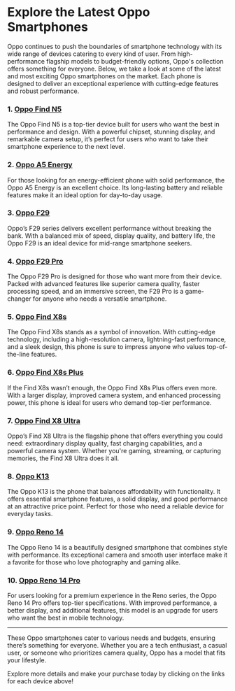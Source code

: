 # Explore the Latest Oppo Smartphones

Oppo continues to push the boundaries of smartphone technology with its wide range of devices catering to every kind of user. From high-performance flagship models to budget-friendly options, Oppo's collection offers something for everyone. Below, we take a look at some of the latest and most exciting Oppo smartphones on the market. Each phone is designed to deliver an exceptional experience with cutting-edge features and robust performance.

### 1. **[Oppo Find N5](https://narihawta.com/us/product/oppo-find-n5)**

The Oppo Find N5 is a top-tier device built for users who want the best in performance and design. With a powerful chipset, stunning display, and remarkable camera setup, it’s perfect for users who want to take their smartphone experience to the next level.

### 2. **[Oppo A5 Energy](https://narihawta.com/us/product/oppo-a5-energy)**

For those looking for an energy-efficient phone with solid performance, the Oppo A5 Energy is an excellent choice. Its long-lasting battery and reliable features make it an ideal option for day-to-day usage.

### 3. **[Oppo F29](https://narihawta.com/us/product/oppo-f29)**

Oppo’s F29 series delivers excellent performance without breaking the bank. With a balanced mix of speed, display quality, and battery life, the Oppo F29 is an ideal device for mid-range smartphone seekers.

### 4. **[Oppo F29 Pro](https://narihawta.com/us/product/oppo-f29-pro)**

The Oppo F29 Pro is designed for those who want more from their device. Packed with advanced features like superior camera quality, faster processing speed, and an immersive screen, the F29 Pro is a game-changer for anyone who needs a versatile smartphone.

### 5. **[Oppo Find X8s](https://narihawta.com/us/product/oppo-find-x8s)**

The Oppo Find X8s stands as a symbol of innovation. With cutting-edge technology, including a high-resolution camera, lightning-fast performance, and a sleek design, this phone is sure to impress anyone who values top-of-the-line features.

### 6. **[Oppo Find X8s Plus](https://narihawta.com/us/product/oppo-find-x8s-plus)**

If the Find X8s wasn’t enough, the Oppo Find X8s Plus offers even more. With a larger display, improved camera system, and enhanced processing power, this phone is ideal for users who demand top-tier performance.

### 7. **[Oppo Find X8 Ultra](https://narihawta.com/us/product/oppo-find-x8-ultra)**

Oppo’s Find X8 Ultra is the flagship phone that offers everything you could need: extraordinary display quality, fast charging capabilities, and a powerful camera system. Whether you're gaming, streaming, or capturing memories, the Find X8 Ultra does it all.

### 8. **[Oppo K13](https://narihawta.com/us/product/oppo-k13)**

The Oppo K13 is the phone that balances affordability with functionality. It offers essential smartphone features, a solid display, and good performance at an attractive price point. Perfect for those who need a reliable device for everyday tasks.

### 9. **[Oppo Reno 14](https://narihawta.com/us/product/oppo-reno-14)**

The Oppo Reno 14 is a beautifully designed smartphone that combines style with performance. Its exceptional camera and smooth user interface make it a favorite for those who love photography and gaming alike.

### 10. **[Oppo Reno 14 Pro](https://narihawta.com/us/product/oppo-reno-14-pro)**

For users looking for a premium experience in the Reno series, the Oppo Reno 14 Pro offers top-tier specifications. With improved performance, a better display, and additional features, this model is an upgrade for users who want the best in mobile technology.

---

These Oppo smartphones cater to various needs and budgets, ensuring there’s something for everyone. Whether you are a tech enthusiast, a casual user, or someone who prioritizes camera quality, Oppo has a model that fits your lifestyle.

Explore more details and make your purchase today by clicking on the links for each device above!
